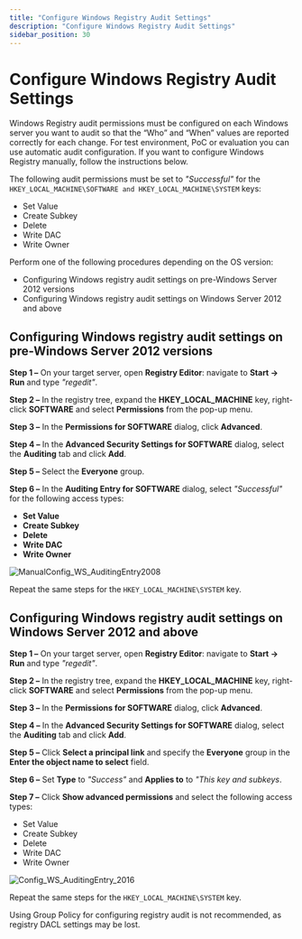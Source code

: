 ```yaml
---
title: "Configure Windows Registry Audit Settings"
description: "Configure Windows Registry Audit Settings"
sidebar_position: 30
---
```


# Configure Windows Registry Audit Settings

Windows Registry audit permissions must be configured on each Windows server you want to audit so
that the “Who” and “When” values are reported correctly for each change. For test environment, PoC
or evaluation you can use automatic audit configuration. If you want to configure Windows Registry
manually, follow the instructions below.

The following audit permissions must be set to _"Successful"_ for the
`HKEY_LOCAL_MACHINE\SOFTWARE and HKEY_LOCAL_MACHINE\SYSTEM` keys:

- Set Value
- Create Subkey
- Delete
- Write DAC
- Write Owner

Perform one of the following procedures depending on the OS version:

- Configuring Windows registry audit settings on pre-Windows Server 2012 versions
- Configuring Windows registry audit settings on Windows Server 2012 and above

## Configuring Windows registry audit settings on pre-Windows Server 2012 versions

**Step 1 –** On your target server, open **Registry Editor**: navigate to **Start → Run** and type
_"regedit"_.

**Step 2 –** In the registry tree, expand the **HKEY_LOCAL_MACHINE** key, right-click **SOFTWARE**
and select **Permissions** from the pop-up menu.

**Step 3 –** In the **Permissions for SOFTWARE** dialog, click **Advanced**.

**Step 4 –** In the **Advanced Security Settings for SOFTWARE** dialog, select the **Auditing** tab
and click **Add**.

**Step 5 –** Select the **Everyone** group.

**Step 6 –** In the **Auditing Entry for SOFTWARE** dialog, select _"Successful"_ for the following
access types:

- **Set Value**
- **Create Subkey**
- **Delete**
- **Write DAC**
- **Write Owner**

![ManualConfig_WS_AuditingEntry2008](/images/auditor/10.7/configuration/windowsserver/manualconfig_ws_auditenrty2008.webp)

Repeat the same steps for the `HKEY_LOCAL_MACHINE\SYSTEM` key.

## Configuring Windows registry audit settings on Windows Server 2012 and above

**Step 1 –** On your target server, open **Registry Editor**: navigate to **Start → Run** and type
_"regedit"_.

**Step 2 –** In the registry tree, expand the **HKEY_LOCAL_MACHINE** key, right-click **SOFTWARE**
and select **Permissions** from the pop-up menu.

**Step 3 –** In the **Permissions for SOFTWARE** dialog, click **Advanced**.

**Step 4 –** In the **Advanced Security Settings for SOFTWARE** dialog, select the **Auditing** tab
and click **Add**.

**Step 5 –** Click **Select a principal link** and specify the **Everyone** group in the **Enter the
object name to select** field.

**Step 6 –** Set **Type** to _"Success"_ and **Applies to** to _"This key and subkeys_.

**Step 7 –** Click **Show advanced permissions** and select the following access types:

- Set Value
- Create Subkey
- Delete
- Write DAC
- Write Owner

![Config_WS_AuditingEntry_2016](/images/auditor/10.7/configuration/windowsserver/manualconfig_ws_auditenrty_2016.webp)

Repeat the same steps for the `HKEY_LOCAL_MACHINE\SYSTEM` key.

Using Group Policy for configuring registry audit is not recommended, as registry DACL settings may
be lost.

